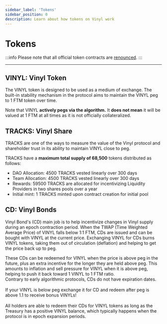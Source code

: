 ```yaml
---
sidebar_label: 'Tokens'
sidebar_position: 0
description: Learn about how tokens on Vinyl work
---
```


# Tokens

:::info
Please note that all official token contracts are [renounced](/docs/security/renounced).
:::

___

## VINYL: Vinyl Token

The VINYL token is designed to be used as a medium of exchange. The built-in stability mechanism in the protocol aims to maintain the VINYL peg to 1 FTM token over time.

Note that VINYL **actively pegs via the algorithm.** It **does not mean** it will be valued at 1 FTM at all times as it is not officially collateralized.&#x20;

## TRACKS: Vinyl Share

TRACKS are one of the ways to measure the value of the Vinyl protocol and shareholder trust in its ability to maintain VINYL close to peg.

TRACKS have a **maximum total supply of 68,500** tokens distributed as follows:

* DAO Allocation: 4500 TRACKS vested linearly over 300 days
* Team Allocation: 4500 TRACKS vested linearly over 300 days
* Rewards: 59500 TRACKS are allocated for incentivizing Liquidity Providers in two shares pools over a year
* Initial mint: 1 TRACKS minted upon contract creation for initial pool

## CD: Vinyl Bonds

Vinyl Bond's (CD) main job is to help incentivize changes in Vinyl supply during an epoch contraction period. When the TWAP (Time Weighted Average Price) of VINYL falls below 1:1 FTM, CDs are issued and can be bought with VINYL at the current price. Exchanging VINYL for CDs burns VINYL tokens, taking them out of circulation (deflation) and helping to get the price back up to peg.&#x20;

These CDs can be redeemed for VINYL when the price is above peg in the future, plus an extra incentive for the longer they are held above peg. This amounts to inflation and sell pressure for VINYL when it is above peg, helping to push it back toward 1 VINYL to 1 FTM ratio.\
Contrary to early algorithmic protocols, CDs do not have expiration dates.\
\
If your VINYL is below peg exchange it for CD and redeem after peg is above 1.1 to receive bonus VINYLs!\
\
All holders are able to redeem their CDs for VINYL tokens as long as the Treasury has a positive VINYL balance, which typically happens when the protocol is in epoch expansion periods.
